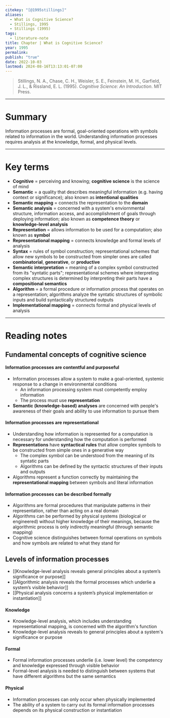 ```yaml
---
citekey: "[@1995stillings]"
​aliases:
  - What is Cognitive Science?
  - Stillings, 1995
  - Stillings (1995)
tags:
  - literature-note
title: Chapter | What is Cognitive Science?
year: 1995
permalink: 
publish: "true"
date: 2022-10-03
lastmod: 2024-08-16T13:13:01-07:00
---
```

> Stillings, N. A., Chase, C. H., Weisler, S. E., Feinstein, M. H., Garfield, J. L., & Rissland, E. L. (1995). _Cognitive Science: An Introduction_. MIT Press.

---
# Summary

Information processes are formal, goal-oriented operations with symbols related to information in the world. Understanding information processes requires analysis at the knowledge, formal, and physical levels.

---
# Key terms

- **Cognitive** = perceiving and knowing; **cognitive science** is the science of mind
- **Semantic** = a quality that describes meaningful information (e.g. having context or significance); also known as **intentional qualities**
- **Semantic mapping** = connects the representation to the **domain**
- **Semantic analysis** = concerned with a system's enviornmental structure, information access, and accomplishment of goals through deploying information; also known as **competence theory** or **knowledge-level analysis**
- **Representation** = allows information to be used for a computation; also known as **symbol**
- **Representational mapping** = connects knowledge and formal levels of analysis
- **Syntax** = rules of symbol construction; representational schemes that allow new symbols to be constructed from simpler ones are called **combinatorial**, **generative**, or **productive**
- **Semantic interpretation** = meaning of a complex symbol constructed from its "syntatic parts"; representational schemes where interpreting complex structures is determined by interpreting their parts have a **compositional semantics**
- **Algorithm** = a formal procedure or information process that operates on a representation; algorithms analyze the syntatic structures of symbolic inputs and build syntactically structured outputs
- **Implementational mapping** = connects formal and physical levels of analysis

---
# Reading notes

## Fundamental concepts of cognitive science
#### Information processes are contentful and purposeful
- Information processes allow a system to make a goal-oriented, systemic response to a change in environmental conditions
	- An information processing system must competently employ information
	- The process must use **representation**
- **Semantic (knowledge-based) analyses** are concerned with people's awareness of their goals and ability to use information to pursue them
#### Information processes are representational
- Understanding how information is represented for a computation is necessary for understanding how the computation is performed
- **Representations** have **syntactical rules** that allow complex symbols to be constructed from simple ones in a generative way
	- The complex symbol can be understood from the meaning of its syntatic parts
	- Algorithms can be defined by the syntactic structures of their inputs and outputs
- Algorithms represent a function correctly by maintaining the **representational mapping** between symbols and literal information
#### Information processes can be described formally
- Algorithms are formal procedures that manipulate patterns in their representation, rather than acting on a real domain
- Algorithms can be performed by physical systems (biological or engineered) without higher knowledge of their meanings, because the algorithmic process is only indirectly meaningful (through semantic mapping)
- Cognitive science distinguishes between formal operations on symbols and how symbols are related to what they stand for

## Levels of information processes

- [[Knowledge-level analysis reveals general principles about a system’s significance or purpose]]
- [[Algorithmic analysis reveals the formal processes which underlie a system’s visible behavior]]
- [[Physical analysis concerns a system’s physical implementation or instantiation]]
#### Knowledge
- Knowledge-level analysis, which includes understanding representational mapping, is concerned with the algorithm's function
- Knowledge-level analysis reveals to general principles about a system's significance or purpose

#### Formal
- Formal information processes underlie (i.e. lower level) the competency and knowledge expressed through visible behavior
- Formal-level analysis is needed to distinguish between systems that have different algorithms but the same semantics

#### Physical
- Information processes can only occur when physically implemented
- The ability of a system to carry out its formal information processes depends on its physical construction or instantiation

